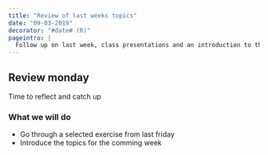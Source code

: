```yaml
---
title: "Review of last weeks topics"
date: "09-03-2019"
decorator: "#date# (R)"
pageintro: |
  Follow up on last week, class presentations and an introduction to this week
---
```


## Review monday
Time to reflect and catch up

### What we will do
- Go through a selected exercise from last friday
- Introduce the topics for the comming week